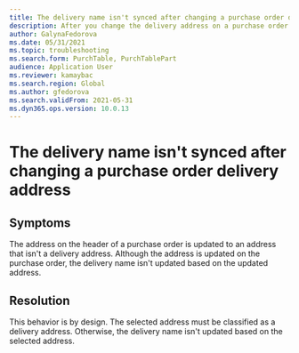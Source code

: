 ```yaml
---
title: The delivery name isn't synced after changing a purchase order delivery address
description: After you change the delivery address on a purchase order header, the delivery name isn't synced
author: GalynaFedorova
ms.date: 05/31/2021
ms.topic: troubleshooting
ms.search.form: PurchTable, PurchTablePart
audience: Application User
ms.reviewer: kamaybac
ms.search.region: Global
ms.author: gfedorova
ms.search.validFrom: 2021-05-31
ms.dyn365.ops.version: 10.0.13
---
```


# The delivery name isn't synced after changing a purchase order delivery address

## Symptoms

The address on the header of a purchase order is updated to an address that isn't a delivery address. Although the address is updated on the purchase order, the delivery name isn't updated based on the updated address.

## Resolution

This behavior is by design. The selected address must be classified as a delivery address. Otherwise, the delivery name isn't updated based on the selected address.
